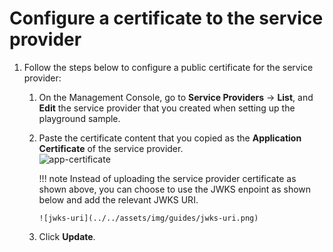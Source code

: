 # Configure a certificate to the service provider


1.  Follow the steps below to configure a public certificate for the
    service provider:  

    1.  On the Management Console, go to **Service Providers** -\>
        **List**, and **Edit** the service provider that you created
        when setting up the playground sample.
    2.  Paste the certificate content that you copied as the
        **Application Certificate** of the service provider.  
        ![app-certificate](../../assets/img/guides/app-certificate.png)
        
        !!! note
            Instead of uploading the service provider certificate as shown
            above, you can choose to use the JWKS enpoint as shown below and
            add the relevant JWKS URI.

			![jwks-uri](../../assets/img/guides/jwks-uri.png)

    3.  Click **Update**.



  

  